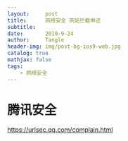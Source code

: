 ```yaml
---
layout:     post
title:      网络安全 网站拦截申述
subtitle:   
date:       2019-9-24
author:     Tangle
header-img: img/post-bg-ios9-web.jpg
catalog: true
mathjax: false
tags:
    - 网络安全
---
```


# 腾讯安全

https://urlsec.qq.com/complain.html
